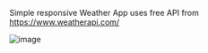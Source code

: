 Simple responsive Weather App
uses free API from https://www.weatherapi.com/

![image](https://github.com/user-attachments/assets/4d714b6c-6b83-43af-8113-068db0e3ecfa)
